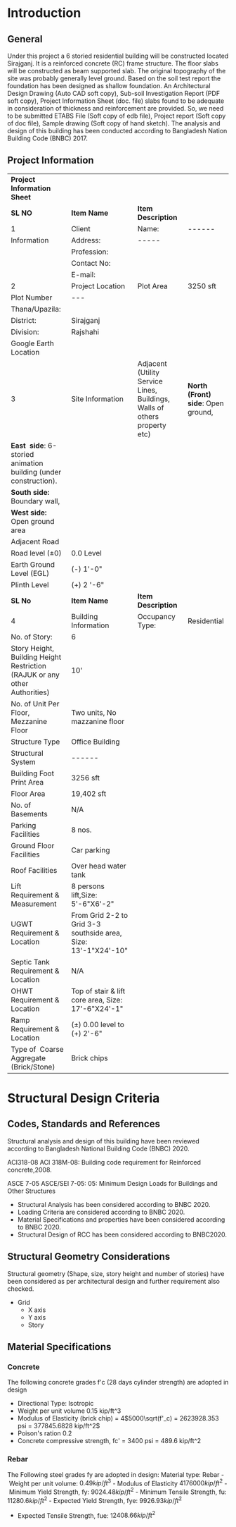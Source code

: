 # Introduction
## General
Under this project a 6 storied residential building will be constructed located Sirajganj. It is a reinforced concrete (RC) frame structure. The floor slabs will be constructed as beam supported slab. The original topography of the site was probably generally level ground. Based on the soil test report the foundation has been designed as shallow foundation. An Architectural Design Drawing (Auto CAD soft copy), Sub-soil Investigation Report (PDF soft copy), Project Information Sheet (doc. file) slabs found to be adequate in consideration of thickness and reinforcement are provided. So, we need to be submitted ETABS File (Soft copy of edb file), Project report (Soft copy of doc file), Sample drawing (Soft copy of hand sketch). The analysis and design of this building has been conducted according to Bangladesh Nation Building Code (BNBC) 2017.
## Project Information

|   |   |   |   |
|---|---|---|---|
|**Project Information Sheet**|   |   |   |
|**SL NO**|**Item Name**|**Item Description**|   |
|1|Client|Name:|------|
|Information|Address:|-----|
||Profession:||
||Contact No:||
||E-mail:||
|2|Project Location|Plot Area|3250 sft|
|Plot Number|---|
|Thana/Upazila:||
|District:|Sirajganj|
|Division:|Rajshahi|
|Google Earth Location||
|3|Site Information|Adjacent (Utility Service Lines, Buildings, Walls of others property etc)|**North (Front) side**: Open ground,|
|**East  side**: 6-storied animation building (under construction).|
|**South side:** Boundary wall,|
|**West side:** Open ground area|
|Adjacent Road||
|Road level (±0)|0.0 Level|
|Earth Ground Level (EGL)|(-) 1'-0"|
|Plinth Level|(+) 2 '-6"|
|**SL No**|**Item Name**|**Item Description**|   |
|4|Building Information|Occupancy Type:|Residential|
|No. of Story:|6|
|Story Height, Building Height Restriction (RAJUK or any other Authorities)|10'|
|No. of Unit Per Floor, Mezzanine Floor|Two units, No mazzanine floor|
|Structure Type|Office Building|
|Structural System|------|
|Building Foot Print Area|3256 sft|
|Floor Area|19,402 sft|
|No. of Basements|N/A|
|Parking Facilities|8 nos.|
|Ground Floor Facilities|Car parking|
|Roof Facilities|Over head water tank|
|Lift Requirement & Measurement|8 persons lift,Size: 5'-6"X6'-2"|
|UGWT Requirement & Location|From Grid 2-2 to Grid 3-3 southside area, Size: 13'-1"X24'-10"|
|Septic Tank Requirement & Location|N/A|
|OHWT Requirement & Location|Top of stair & lift core area, Size: 17'-6"X24'-1"|
|Ramp Requirement & Location|(±) 0.00 level to (+) 2'-6"|
|Type of  Coarse Aggregate (Brick/Stone)|Brick chips|
# Structural Design Criteria
## Codes, Standards and References
Structural analysis and design of this building have been reviewed according to Bangladesh National Building Code (BNBC) 2020.

ACI318-08 ACI 318M-08: Building code requirement for Reinforced concrete,2008.

ASCE 7-05 ASCE/SEI 7-05: 05: Minimum Design Loads for Buildings and Other Structures

- Structural Analysis has been considered according to BNBC 2020.
- Loading Criteria are considered according to BNBC 2020.
- Material Specifications and properties have been considered according to BNBC 2020.
- Structural Design of RCC has been considered according to BNBC2020.
## Structural Geometry Considerations
Structural geometry (Shape, size, story height and number of stories) have been considered as per architectural design and further requirement also checked.
- Grid
	- X axis 
	- Y axis
	- Story
## Material Specifications
### Concrete
The following concrete grades f'c (28 days cylinder strength) are adopted in design
- Directional Type: Isotropic
- Weight per unit volume 0.15 kip/ft^3
- Modulus of Elasticity (brick chip) = 4$5000\sqrt(f'_c) = 2623928.353 psi = 377845.6828 kip/ft^2$
- Poison's ration 0.2
- Concrete compressive strength, fc' = 3400 psi = 489.6 kip/ft^2
### Rebar
The Following steel grades fy are adopted in design:
Material type: Rebar
- Weight per unit volume: $0.49 kip/ft^3$
- Modulus of Elasticity $4176000 kip/ft^2$
- Minimum Yield Strength, fy: $9024.48 kip/ft^2$
- Minimum Tensile Strength, fu: $11280.6 kip/ft^2$
- Expected Yield Strength, fye: $9926.93 kip/ft^2$
- Expected Tensile Strength, fue: 1$2408.66 kip/ft^2$